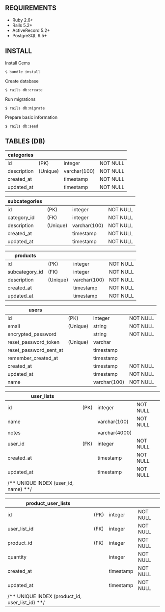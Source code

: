## REQUIREMENTS

*   Ruby 2.6+
*   Rails 5.2+
*   ActiveRecord 5.2+
*   PostgreSQL 9.5+

## INSTALL

Install Gems
```
$ bundle install
```

Create database
```
$ rails db:create
```

Run migrations
```
$ rails db:migrate
```

Prepare basic information
```
$ rails db:seed
```

## TABLES (DB)

| categories  |          |              |          |
| ------------|----------|--------------|----------|
| id          | (PK)     | integer      | NOT NULL |
| description | (Unique) | varchar(100) | NOT NULL |
| created_at  |          | timestamp    | NOT NULL |
| updated_at  |          | timestamp    | NOT NULL |

| subcategories  |          |              |          |
| ---------------|----------|--------------|----------|
| id             | (PK)     | integer      | NOT NULL |
| category_id    | (FK)     | integer      | NOT NULL |
| description    | (Unique) | varchar(100) | NOT NULL |
| created_at     |          | timestamp    | NOT NULL |
| updated_at     |          | timestamp    | NOT NULL |

| products       |          |              |          |
| ---------------|----------|--------------|----------|
| id             | (PK)     | integer      | NOT NULL |
| subcategory_id | (FK)     | integer      | NOT NULL |
| description    | (Unique) | varchar(100) | NOT NULL |
| created_at     |          | timestamp    | NOT NULL |
| updated_at     |          | timestamp    | NOT NULL |

| users                   |          |              |          |
| ------------------------|----------|--------------|----------|
| id                      | (PK)     | integer      | NOT NULL |
| email                   | (Unique) | string       | NOT NULL |
| encrypted_password      |          | string       | NOT NULL |
| reset_password_token    | (Unique) | varchar      |          |
| reset_password_sent_at  |          | timestamp    |          |
| remember_created_at     |          | timestamp    |          |
| created_at              |          | timestamp    | NOT NULL |
| updated_at              |          | timestamp    | NOT NULL |
| name                    |          | varchar(100) | NOT NULL |

| user_lists              |          |              |          |
| ------------------------|----------|--------------|----------|
| id                      | (PK)     | integer      | NOT NULL |
| name                    |          | varchar(100) | NOT NULL |
| notes                   |          | varchar(4000)|          |
| user_id                 | (FK)     | integer      | NOT NULL |
| created_at              |          | timestamp    | NOT NULL |
| updated_at              |          | timestamp    | NOT NULL |
| /** UNIQUE INDEX (user_id, name) **/ ||||

| product_user_lists      |          |              |          |
| ------------------------|----------|--------------|----------|
| id                      | (PK)     | integer      | NOT NULL |
| user_list_id            | (FK)     | integer      | NOT NULL |
| product_id              | (FK)     | integer      | NOT NULL |
| quantity                |          | integer      | NOT NULL |
| created_at              |          | timestamp    | NOT NULL |
| updated_at              |          | timestamp    | NOT NULL |
| /** UNIQUE INDEX (product_id, user_list_id) **/ ||||
